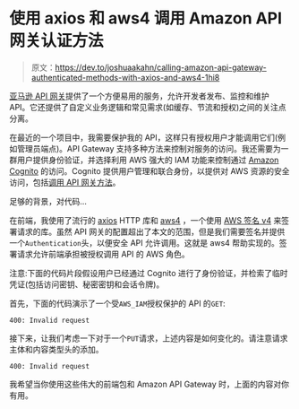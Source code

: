 # 使用 axios 和 aws4 调用 Amazon API 网关认证方法

> 原文：<https://dev.to/joshuaakahn/calling-amazon-api-gateway-authenticated-methods-with-axios-and-aws4-1hi8>

[亚马逊 API 网关](https://aws.amazon.com/api-gateway/)提供了一个方便易用的服务，允许开发者发布、监控和维护 API。它还提供了自定义业务逻辑和常见需求(如缓存、节流和授权)之间的关注点分离。

在最近的一个项目中，我需要保护我的 API，这样只有授权用户才能调用它们(例如管理员端点)。API Gateway 支持多种方法来控制对服务的访问。我还需要为一群用户提供身份验证，并选择利用 AWS 强大的 IAM 功能来控制通过 [Amazon Cognito](https://aws.amazon.com/cognito/) 的访问。Cognito 提供用户管理和联合身份，以提供对 AWS 资源的安全访问，包括[调用 API 网关方法](https://docs.aws.amazon.com/apigateway/latest/developerguide/permissions.html)。

足够的背景，对代码…

在前端，我使用了流行的 [axios](https://github.com/mzabriskie/axios) HTTP 库和 [aws4](https://github.com/mhart/aws4) ，一个使用 [AWS 签名 v4](https://docs.aws.amazon.com/general/latest/gr/signature-version-4.html) 来签署请求的库。虽然 API 网关的配置超出了本文的范围，但是我们需要签名并提供一个`Authentication`头，以便安全 API 允许调用。这就是 aws4 帮助实现的。签署请求允许前端承担被授权调用 API 的 AWS 角色。

注意:下面的代码片段假设用户已经通过 Cognito 进行了身份验证，并检索了临时凭证(包括访问密钥、秘密密钥和会话令牌)。

首先，下面的代码演示了一个受`AWS_IAM`授权保护的 API 的`GET`:

```
400: Invalid request

```

接下来，让我们考虑一下对于一个`PUT`请求，上述内容是如何变化的。请注意请求主体和内容类型头的添加。

```
400: Invalid request

```

我希望当你使用这些伟大的前端包和 Amazon API Gateway 时，上面的内容对你有用。